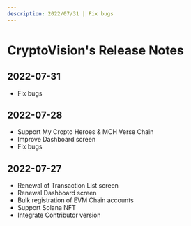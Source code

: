 ```yaml
---
description: 2022/07/31 | Fix bugs
---
```


# CryptoVision's Release Notes　

## 2022-07-31

- Fix bugs

## 2022-07-28

- Support My Cropto Heroes & MCH Verse Chain
- Improve Dashboard screen
- Fix bugs

## 2022-07-27

- Renewal of Transaction List screen
- Renewal Dashboard screen
- Bulk registration of EVM Chain accounts
- Support Solana NFT
- Integrate Contributor version
